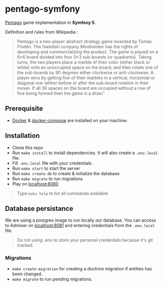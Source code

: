 # pentago-symfony

[Pentago](https://en.wikipedia.org/wiki/Pentago) game implementation in **Symfony 5**.


Definition and rules from Wikipedia :

> Pentago is a two-player abstract strategy game invented by Tomas Flodén. The Swedish company Mindtwister has the rights of developing and commercializing the product. The game is played on a 6×6 board divided into four 3×3 sub-boards (or quadrants). Taking turns, the two players place a marble of their color (either black or white) onto an unoccupied space on the board, and then rotate one of the sub-boards by 90 degrees either clockwise or anti-clockwise. A player wins by getting five of their marbles in a vertical, horizontal or diagonal row (either before or after the sub-board rotation in their move). If all 36 spaces on the board are occupied without a row of five being formed then the game is a draw."


## Prerequisite

- [Docker](https://www.docker.com/) & [docker-compose](https://docs.docker.com/compose/) are installed on your machine.

## Installation

- Clone this repo
- Run `make install` to install dependencies. It will also create a `.env.local` file.
- Fill `.env.local` file with your credentials.
- Run `make start` to start the server
- Run `make create-db` to create & initialize the database
- Run `make migrate` to run migrations
- Play on [localhost:8080](http://localhost:8080)
  
> Type `make help` to list all commands available

## Database persistance

We are using a postgres image to run locally our database.
You can access to Adminer on [localhost:8081](http://localhost:8081) and entering credentials from the `.env.local` file.

> Do not using .env to store your personal credentials because it's git tracked.

### Migrations

- `make create-migration` for creating a doctrine migration if entities has been changed.
- `make migrate` to run pending migrations.
